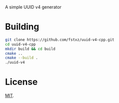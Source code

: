 A simple UUID v4 generator

# Building
```sh
git clone https://github.com/fstxz/uuid-v4-cpp.git
cd uuid-v4-cpp
mkdir build && cd build
cmake ..
cmake --build .
./uuid-v4
```

# License
[MIT](https://github.com/fstxz/uuid-v4-cpp/blob/master/LICENSE.txt).
